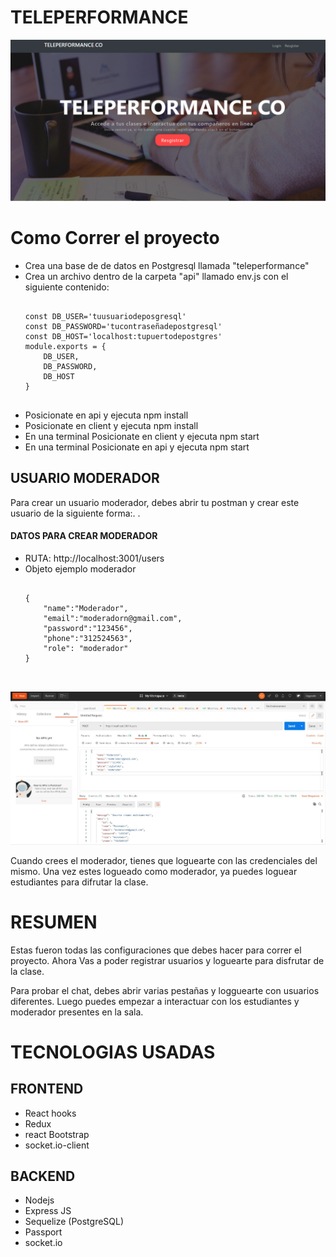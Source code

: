 <h1>TELEPERFORMANCE</h1>

<div>
    <img src='./ReadmeAssets/Home.JPG'></img>
</div>


<h1>Como Correr el proyecto</h1>
<ul>
<li>Crea una base de de datos en Postgresql llamada "teleperformance"</li>
<li>Crea un archivo dentro de la carpeta "api" llamado env.js con el siguiente contenido:
<pre>
<code>
const DB_USER='tuusuariodeposgresql'
const DB_PASSWORD='tucontraseñadepostgresql'
const DB_HOST='localhost:tupuertodepostgres'
module.exports = {
    DB_USER,
    DB_PASSWORD,
    DB_HOST
}
</code>
</pre>
</li>
<li>Posicionate en api y ejecuta npm install</li>
<li>Posicionate en client y ejecuta npm install</li>
<li>En una terminal  Posicionate en client y ejecuta npm start</li>
<li>En una terminal  Posicionate en api y ejecuta npm start</li>
</ul>

<h2>USUARIO MODERADOR</h2>
<p>
    Para crear un usuario moderador, debes abrir tu postman y crear este usuario de la siguiente forma:. .
</p>
<h4>DATOS PARA CREAR MODERADOR</h4>

<ul>
    <li>RUTA: http://localhost:3001/users</li>
    <li>Objeto ejemplo moderador
    <pre>
    <code>
{
    "name":"Moderador",
    "email":"moderadorn@gmail.com",
    "password":"123456",
    "phone":"312524563",
    "role": "moderador"
}
    </code>
    </pre>
    </li>
</ul>
<div>
    <img src='./ReadmeAssets/postman.JPG'></img>
</div>
<p>
    Cuando crees el moderador, tienes que loguearte con las credenciales del mismo. Una vez estes logueado como moderador, ya puedes loguear estudiantes para difrutar la clase.
</p>


<h1>RESUMEN</h1>

<p>
    Estas fueron todas las configuraciones que debes hacer para correr el proyecto. Ahora Vas a poder registrar usuarios y loguearte para disfrutar de la clase.
</p>

<p>
    Para probar el chat, debes abrir varias pestañas y logguearte con usuarios diferentes. Luego puedes empezar a interactuar con los estudiantes y moderador presentes en la sala.
</p>


<div>
    <h1> TECNOLOGIAS USADAS </h1>
        <h2>FRONTEND</h2>
        <ul>
            <li>React hooks</li>
            <li>Redux</li>
            <li>react Bootstrap</li>
            <li>socket.io-client</li>
        </ul>
        <h2>BACKEND</h2>
        <ul>
            <li>Nodejs</li>
            <li>Express JS</li>
            <li>Sequelize (PostgreSQL)</li>
            <li>Passport</li>
            <li>socket.io</li>
        </ul>
</div>



